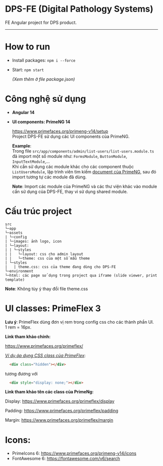 # DPS-FE (Digital Pathology Systems)
FE Angular project for DPS product.
***
# How to run
- Install packages: `npm i --force`
- Start: `npm start`

    *(Xem thêm ở file package.json)*

# Công nghệ sử dụng
- **Angular 14**
- **UI components: PrimeNG 14**

  https://www.primefaces.org/primeng-v14/setup \
  Project DPS-FE sử dụng các UI components của PrimeNG.

  **Example**:  
  Trong file `src/app/components/admin/list-users/list-users.module.ts` đã import một số module như: `FormsModule`, `ButtonModule`, `InputTextModule`,... \
  Khi cần sử dụng các module khác cho các component thuộc `ListUsersModule`, lập trình viên tìm kiếm <a href="https://www.primefaces.org/primeng-v14/setup">document của PrimeNG</a>, sau đó import tương tự các module đã dùng.

  **Note**: Import các module của PrimeNG và các thư viện khác vào module cần sử dụng của DPS-FE, thay vì sử dụng shared module.


# Cấu trúc project
```
src
└─app
└─assets
| └─config
| └─images: ảnh logo, icon
| └─layout:
| | └─styles
| |   └─layout: css cho admin layout
| |   └─theme: css của một số mẫu theme
| └─styles
|   | theme.css: css của theme đang dùng cho DPS-FE
└─environment
└─html: các page sử dụng trong project qua iframe (slide viewer, print template)
```
**Note**: Không tùy ý thay đổi file theme.css

# UI classes: PrimeFlex 3

**Lưu ý**: PrimeFlex dùng đơn vị rem trong config css cho các thành phần UI. \
1 rem = 16px.

**Link tham khảo chính:**

https://www.primefaces.org/primeflex/ 

<u>*Ví dụ áp dụng CSS class của PrimeFlex*</u>:
```html
  <div class="hidden"></div>
```
tương đương với
```html
  <div style="display: none;"></div>
```

**Link tham khảo tên các class của PrimeNg:**

Display:
https://www.primefaces.org/primeflex/display

Padding:
https://www.primefaces.org/primeflex/padding

Margin:
https://www.primefaces.org/primeflex/margin


# Icons:
  - PrimeIcons 6: https://www.primefaces.org/primeng-v14/icons
  - FontAwesome 6: https://fontawesome.com/v6/search
